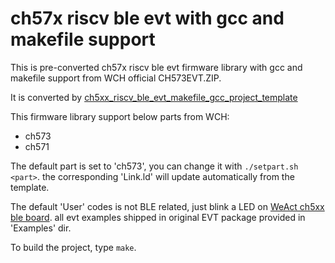 # ch57x riscv ble evt with gcc and makefile support

This is pre-converted ch57x riscv ble evt firmware library with gcc and makefile support from WCH official CH573EVT.ZIP. 

It is converted by [ch5xx_riscv_ble_evt_makefile_gcc_project_template](https://github.com/cjacker/ch5xx_riscv_ble_evt_makefile_gcc_project_template)

This firmware library support below parts from WCH:

- ch573
- ch571

The default part is set to 'ch573', you can change it with `./setpart.sh <part>`. the corresponding 'Link.ld' will update automatically from the template.

The default 'User' codes is not BLE related, just blink a LED on [WeAct ch5xx ble board](https://github.com/WeActStudio/WeActStudio.WCH-BLE-Core). all evt examples shipped in original EVT package provided in 'Examples' dir.

To build the project, type `make`.
